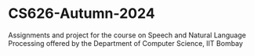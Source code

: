 # CS626-Autumn-2024
Assignments and project for the course on Speech and Natural Language Processing offered by the Department of Computer Science, IIT Bombay
